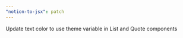 ```yaml
---
"notion-to-jsx": patch
---
```


Update text color to use theme variable in List and Quote components
